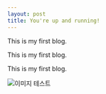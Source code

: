 ```yaml
---
layout: post
title: You're up and running!
---
```

This is my first blog.

This is my first blog.

This is my first blog.

![이미지 테스트](/images/404.jpg)

